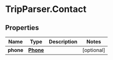 # TripParser.Contact

## Properties

Name | Type | Description | Notes
------------ | ------------- | ------------- | -------------
**phone** | [**Phone**](Phone.md) |  | [optional] 


